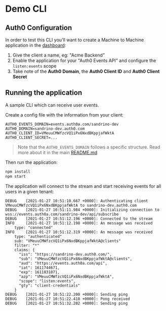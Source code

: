 # Demo CLI

## Auth0 Configuration

In order to test this CLI you'll want to create a Machine to Machine application in the [dashboard](https://manage.auth0.com/):

1. Give the client a name, eg: "Acme Backend"
2. Enable the application for your "Auth0 Events API" and configure the `listen:events` scope
3. Take note of the **Auth0 Domain**, the **Auth0 Client ID** and **Auth0 Client Secret**

## Running the application

A sample CLI which can receive user events.

Create a config file with the information from your client:

```dotenv
AUTH0_EVENTS_DOMAIN=events.auth0a.com/sandrino-dev
AUTH0_DOMAIN=sandrino-dev.auth0.com
AUTH0_CLIENT_ID=VMeuuCMWfzcVQ1iPx6NxdBKppjafWktA
AUTH0_CLIENT_SECRET=...
```

> Note that the `AUTH0_EVENTS_DOMAIN` follows a specific structure. Read more about it in the main [README.md](../../README.md)

Then run the application:

```bash
npm install
npm start
```

The application will connect to the stream and start receiving events for all users in a given tenant:

```
DEBUG    [2021-01-27 10:51:10.667 +0000]: Authenticating client VMeuuCMWfzcVQ1iPx6NxdBKppjafWktA to sandrino-dev.auth0.com
DEBUG    [2021-01-27 10:51:11.984 +0000]: Initializing connection to wss://events.auth0a.com/sandrino-dev/api/subscribe
DEBUG    [2021-01-27 10:51:12.196 +0000]: Connected to the stream
INFO     [2021-01-27 10:51:12.198 +0000]: An message was received
    type: "connected"
INFO     [2021-01-27 10:51:12.319 +0000]: An message was received
    type: "authenticated"
    sub: "VMeuuCMWfzcVQ1iPx6NxdBKppjafWktA@clients"
    filter: "*"
    claims: {
      "iss": "https://sandrino-dev.auth0.com/",
      "sub": "VMeuuCMWfzcVQ1iPx6NxdBKppjafWktA@clients",
      "aud": "https://events.auth0a.com/api",
      "iat": 1611744671,
      "exp": 1611831071,
      "azp": "VMeuuCMWfzcVQ1iPx6NxdBKppjafWktA",
      "scope": "listen:events",
      "gty": "client-credentials"
    }
DEBUG    [2021-01-27 10:51:22.200 +0000]: Sending ping
DEBUG    [2021-01-27 10:51:22.418 +0000]: Pong received
DEBUG    [2021-01-27 10:51:32.202 +0000]: Sending ping
```
